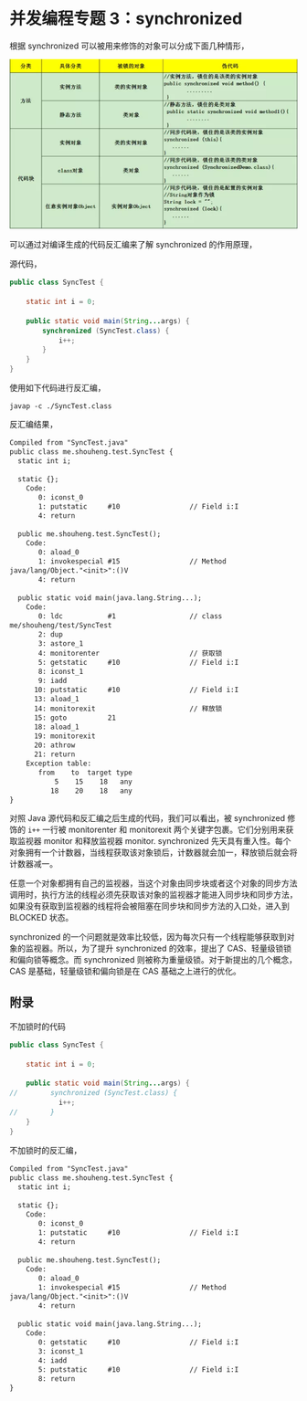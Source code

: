 # 并发编程专题 3：synchronized

根据 synchronized 可以被用来修饰的对象可以分成下面几种情形，

![synchronized 的修饰分类](res/synchronized_1.jpg)

可以通过对编译生成的代码反汇编来了解 synchronized 的作用原理，

源代码，

```java
public class SyncTest {

    static int i = 0;

    public static void main(String...args) {
        synchronized (SyncTest.class) {
            i++;
        }
    }
}
```

使用如下代码进行反汇编，

```
javap -c ./SyncTest.class
```

反汇编结果，

```
Compiled from "SyncTest.java"
public class me.shouheng.test.SyncTest {
  static int i;

  static {};
    Code:
       0: iconst_0
       1: putstatic     #10                 // Field i:I
       4: return

  public me.shouheng.test.SyncTest();
    Code:
       0: aload_0
       1: invokespecial #15                 // Method java/lang/Object."<init>":()V
       4: return

  public static void main(java.lang.String...);
    Code:
       0: ldc           #1                  // class me/shouheng/test/SyncTest
       2: dup
       3: astore_1
       4: monitorenter                      // 获取锁
       5: getstatic     #10                 // Field i:I
       8: iconst_1
       9: iadd
      10: putstatic     #10                 // Field i:I
      13: aload_1
      14: monitorexit                       // 释放锁
      15: goto          21
      18: aload_1
      19: monitorexit
      20: athrow
      21: return
    Exception table:
       from    to  target type
           5    15    18   any
          18    20    18   any
}
```

对照 Java 源代码和反汇编之后生成的代码，我们可以看出，被 synchronized 修饰的 `i++` 一行被 monitorenter 和 monitorexit 两个关键字包裹。它们分别用来获取监视器 monitor 和释放监视器 monitor. synchronized 先天具有重入性。每个对象拥有一个计数器，当线程获取该对象锁后，计数器就会加一，释放锁后就会将计数器减一。

任意一个对象都拥有自己的监视器，当这个对象由同步块或者这个对象的同步方法调用时，执行方法的线程必须先获取该对象的监视器才能进入同步块和同步方法，如果没有获取到监视器的线程将会被阻塞在同步块和同步方法的入口处，进入到 BLOCKED 状态。

synchronized 的一个问题就是效率比较低，因为每次只有一个线程能够获取到对象的监视器。所以，为了提升 synchronized 的效率，提出了 CAS、轻量级锁锁和偏向锁等概念。而 synchronized 则被称为重量级锁。对于新提出的几个概念，CAS 是基础，轻量级锁和偏向锁是在 CAS 基础之上进行的优化。

## 附录

不加锁时的代码

```java
public class SyncTest {

    static int i = 0;

    public static void main(String...args) {
//        synchronized (SyncTest.class) {
            i++;
//        }
    }
}
```

不加锁时的反汇编，

```
Compiled from "SyncTest.java"
public class me.shouheng.test.SyncTest {
  static int i;

  static {};
    Code:
       0: iconst_0
       1: putstatic     #10                 // Field i:I
       4: return

  public me.shouheng.test.SyncTest();
    Code:
       0: aload_0
       1: invokespecial #15                 // Method java/lang/Object."<init>":()V
       4: return

  public static void main(java.lang.String...);
    Code:
       0: getstatic     #10                 // Field i:I
       3: iconst_1
       4: iadd
       5: putstatic     #10                 // Field i:I
       8: return
}
```



